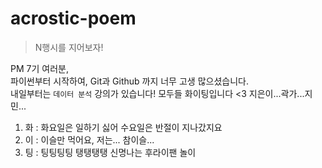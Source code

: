 # acrostic-poem
> N행시를 지어보자!

PM 7기 여러분,   
파이썬부터 시작하여, Git과 Github 까지 너무 고생 많으셨습니다.   
내일부터는 `데이터 분석` 강의가 있습니다!
모두들 화이팅입니다 <3
지은이...곽가...지민...
1. 화 : 화요일은 일하기 싫어 수요일은 반절이 지나갔지요 
2. 이 : 이슬만 먹어요, 저는... 참이슬...
3. 팅 : 팅팅팅팅 탱탱탱탱 신명나는 후라이팬 놀이
